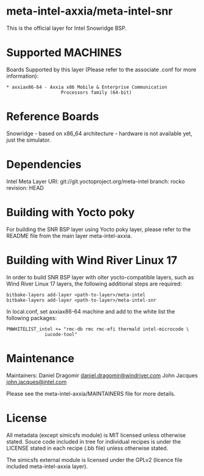 meta-intel-axxia/meta-intel-snr
===============================

This is the official layer for Intel Snowridge BSP.


Supported MACHINES
==================

Boards Supported by this layer (Please refer to the associate .conf
for more information):

	* axxiax86-64 - Axxia x86 Mobile & Enterprise Communication 
                        Processors family (64-bit)

Reference Boards
================

Snowridge - based on x86_64 architecture - hardware is not available
yet, just the simulator.


Dependencies
============

Intel Meta Layer
URI: git://git.yoctoproject.org/meta-intel
branch: rocko
revision: HEAD


Building with Yocto poky
========================

For building the SNR BSP layer using Yocto poky layer, please refer
to the README file from the main layer meta-intel-axxia.


Building with Wind River Linux 17
=================================

In order to build SNR BSP layer with olter yocto-compatible layers,
such as Wind River Linux 17 layers, the following additional steps
are required:

    bitbake-layers add-layer <path-to-layer>/meta-intel
    bitbake-layers add-layer <path-to-layer>/meta-intel-snr

In local.conf, set axxiax86-64 machine and add to the white list the
following packages:

    PNWHITELIST_intel += "rmc-db rmc rmc-efi thermald intel-microcode \
		          iucode-tool"


Maintenance
===========

Maintainers: Daniel Dragomir <daniel.dragomir@windriver.com>
	     John Jacques <john.jacques@intel.com>

Please see the meta-intel-axxia/MAINTAINERS file for more details.


License
=======

All metadata (except simicsfs module) is MIT licensed unless otherwise stated.
Souce code included in tree for individual recipes is under the LICENSE stated
in each recipe (.bb file) unless otherwise stated.

The simicsfs external module is licensed under the GPLv2 (licence file included
meta-intel-axxia layer).
